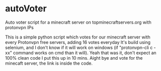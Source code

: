 # autoVoter
Auto voter script for a minecraft server on topminecraftservers.org with protonvpn IPs


This is a simple python script which votes for our minecraft server with every Protonvpn free servers, adding 16 votes everyday
It's build using selenium, and I don't know if it will work on windows (if "protonvpn-cli c -xx" command works on cmd than it will).
Yeah that was it, don't expect an 100% clean code I put this up in 10 mins.
Aight bye and vote for the minecaft server, the link is inside the code.
